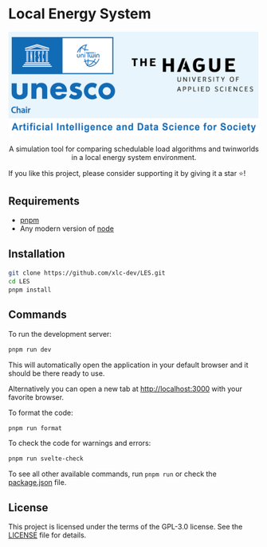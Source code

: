# Local Energy System

<img src="/public/homepagelogo.png" alt="Logo">

<p style="text-align: center;">A simulation tool for comparing schedulable load algorithms and twinworlds in a local energy system environment.</p>

If you like this project, please consider supporting it by giving it a star ⭐!

## Requirements

- [pnpm](https://pnpm.io/installation)
- Any modern version of [node](https://nodejs.org/en/download/package-manager)

## Installation

```bash
git clone https://github.com/xlc-dev/LES.git
cd LES
pnpm install
```

## Commands

To run the development server:

```bash
pnpm run dev
```

This will automatically open the application in your default browser and it should be there ready to use.

Alternatively you can open a new tab at [http://localhost:3000](http://localhost:3000) with your favorite browser.

To format the code:

```bash
pnpm run format
```

To check the code for warnings and errors:

```bash
pnpm run svelte-check
```

To see all other available commands, run `pnpm run` or check the [package.json](package.json) file.

## License

This project is licensed under the terms of the GPL-3.0 license. See the [LICENSE](LICENSE) file for details.
